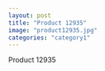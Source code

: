 ```yaml
---
layout: post
title: "Product 12935"
image: "product12935.jpg"
categories: "category1"
---
```

Product 12935
